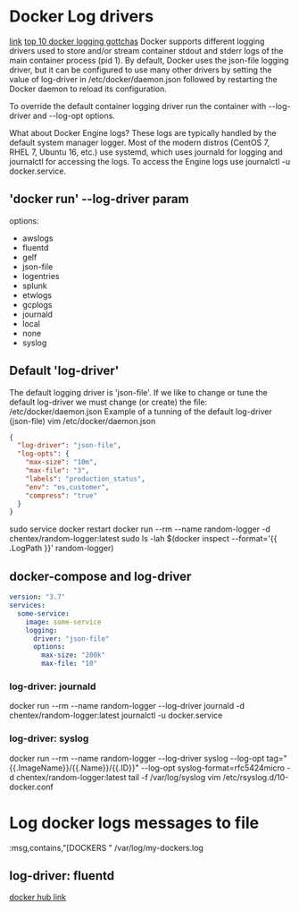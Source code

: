 # Docker Log drivers
[link](https://success.docker.com/article/logging-best-practices)
[top 10 docker logging gottchas](https://sematext.com/blog/top-10-docker-logging-gotchas/)
Docker supports different logging drivers used to store and/or stream container stdout and stderr logs of the main container process (pid 1). By default, Docker uses the json-file logging driver, but it can be configured to use many other drivers by setting the value of log-driver in /etc/docker/daemon.json followed by restarting the Docker daemon to reload its configuration.

To override the default container logging driver run the container with --log-driver and --log-opt options.

What about Docker Engine logs? These logs are typically handled by the default system manager logger. Most of the modern distros (CentOS 7, RHEL 7, Ubuntu 16, etc.) use systemd, which uses journald for logging and journalctl for accessing the logs. To access the Engine logs use journalctl -u docker.service.

## 'docker run' --log-driver param
options:
- awslogs
- fluentd
- gelf
- json-file
- logentries
- splunk
- etwlogs
- gcplogs
- journald
- local
- none
- syslog

## Default 'log-driver'
The default logging driver is 'json-file'. If we like to change or tune the default log-driver we must change (or create) the file: /etc/docker/daemon.json
Example of a tunning of the default log-driver (json-file)
vim /etc/docker/daemon.json
```json
{
  "log-driver": "json-file",
  "log-opts": {
    "max-size": "10m",
    "max-file": "3",
    "labels": "production_status",
    "env": "os,customer",
    "compress": "true"
  }
}
```
sudo service docker restart
docker run --rm --name random-logger -d chentex/random-logger:latest
sudo ls -lah $(docker inspect --format='{{ .LogPath }}' random-logger)


## docker-compose and log-driver

```yaml
version: "3.7"
services:
  some-service:
    image: some-service
    logging:
      driver: "json-file"
      options:
        max-size: "200k"
        max-file: "10"
```

### log-driver: journald
docker run --rm --name random-logger --log-driver journald -d chentex/random-logger:latest
journalctl -u docker.service


### log-driver: syslog
docker run --rm --name random-logger --log-driver syslog --log-opt tag="{{.ImageName}}/{{.Name}}/{{.ID}}" --log-opt syslog-format=rfc5424micro -d chentex/random-logger:latest
tail -f /var/log/syslog
vim /etc/rsyslog.d/10-docker.conf
  # Log docker logs messages to file
  :msg,contains,"[DOCKERS " /var/log/my-dockers.log

## log-driver: fluentd
[docker hub link](https://hub.docker.com/r/fluent/fluentd/)

